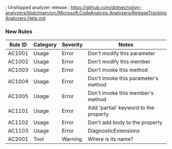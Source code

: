 ﻿; Unshipped analyzer release
; https://github.com/dotnet/roslyn-analyzers/blob/main/src/Microsoft.CodeAnalysis.Analyzers/ReleaseTrackingAnalyzers.Help.md

### New Rules

Rule ID | Category | Severity | Notes
--------|----------|----------|-------
AC1001  | Usage    | Error    | Don't modify this parameter          
AC1002  | Usage    | Error    | Don't modify this member             
AC1003  | Usage    | Error    | Don't invoke this method             
AC1004  | Usage    | Error    | Don't invoke this parameter's method 
AC1005  | Usage    | Error    | Don't invoke this member's method    
AC1101 | Usage | Error    | Add 'partial' keyword to the property
AC1102 | Usage | Error | Don't add body to the property
AC1103 | Usage | Error | DiagnosticExtensions
AC2001  | Tool     | Warning  | Where is its name?                   

